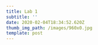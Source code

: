 ```yaml
---
title: Lab 1
subtitle: ''
date: 2020-02-04T18:34:52.620Z
thumb_img_path: /images/960x0.jpg
template: post
---
```


